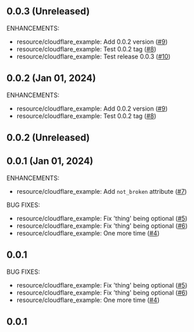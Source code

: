 ## 0.0.3 (Unreleased)

ENHANCEMENTS:

* resource/cloudflare_example: Add 0.0.2 version ([#9](https://github.com/cloudflare/terraform-provider-cloudflare/issues/9))
* resource/cloudflare_example: Test 0.0.2 tag ([#8](https://github.com/cloudflare/terraform-provider-cloudflare/issues/8))
* resource/cloudflare_example: Test release 0.0.3 ([#10](https://github.com/cloudflare/terraform-provider-cloudflare/issues/10))

## 0.0.2 (Jan 01, 2024)

ENHANCEMENTS:

* resource/cloudflare_example: Add 0.0.2 version ([#9](https://github.com/cloudflare/terraform-provider-cloudflare/issues/9))
* resource/cloudflare_example: Test 0.0.2 tag ([#8](https://github.com/cloudflare/terraform-provider-cloudflare/issues/8))

## 0.0.2 (Unreleased)

## 0.0.1 (Jan 01, 2024)

ENHANCEMENTS:

* resource/cloudflare_example: Add `not_broken` attribute ([#7](https://github.com/cloudflare/terraform-provider-cloudflare/issues/7))

BUG FIXES:

* resource/cloudflare_example: Fix 'thing' being optional ([#5](https://github.com/cloudflare/terraform-provider-cloudflare/issues/5))
* resource/cloudflare_example: Fix 'thing' being optional ([#6](https://github.com/cloudflare/terraform-provider-cloudflare/issues/6))
* resource/cloudflare_example: One more time ([#4](https://github.com/cloudflare/terraform-provider-cloudflare/issues/4))

## 0.0.1

BUG FIXES:

* resource/cloudflare_example: Fix 'thing' being optional ([#5](https://github.com/cloudflare/terraform-provider-cloudflare/issues/5))
* resource/cloudflare_example: Fix 'thing' being optional ([#6](https://github.com/cloudflare/terraform-provider-cloudflare/issues/6))
* resource/cloudflare_example: One more time ([#4](https://github.com/cloudflare/terraform-provider-cloudflare/issues/4))

## 0.0.1
